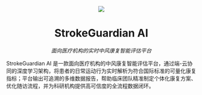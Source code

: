 <!-- ---------- LANGUAGE SWITCH BADGE (centered) ---------- -->
<p align="center">
  <a href="README.md">
    <img src="https://img.shields.io/badge/English-Docs-brightgreen?style=for-the-badge">
  </a>
</p>

<!-- ---------- 项目标题 & 副标题 ---------- -->
<h1 align="center">StrokeGuardian&nbsp;AI</h1>
<p align="center"><i>面向医疗机构的实时中风康复智能评估平台</i></p>

StrokeGuardian AI 是一款面向医疗机构的中风康复智能评估平台，通过端-云协同的深度学习架构，将患者的日常运动行为实时解析为符合国际标准的可量化康复指标；平台输出可追溯的多维数据报告，帮助临床团队精准制定个体化康复方案、优化随访流程，并为科研机构提供高可信度的全流程数据闭环。
